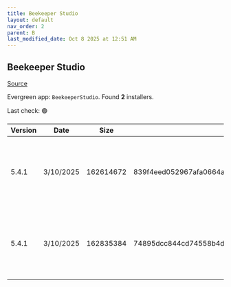 ```yaml
---
title: Beekeeper Studio
layout: default
nav_order: 2
parent: B
last_modified_date: Oct 8 2025 at 12:51 AM
---
```


## Beekeeper Studio

[Source](https://www.beekeeperstudio.io/)

Evergreen app: `BeekeeperStudio`. Found **2** installers.

Last check: 🟢

| Version | Date      | Size      | Sha256                                                           | Architecture | InstallerType | Type | URI                                                                                                                                                                                                                                    |
| ------- | --------- | --------- | ---------------------------------------------------------------- | ------------ | ------------- | ---- | -------------------------------------------------------------------------------------------------------------------------------------------------------------------------------------------------------------------------------------- |
| 5.4.1   | 3/10/2025 | 162614672 | 839f4eed052967afa0664a030ef439dbe316ab3d889bdc1ac5f077b296982efc | x86          | Portable      | exe  | [https://github.com/beekeeper-studio/beekeeper-studio/releases/download/v5.4.1/Beekeeper-Studio-5.4.1-portable.exe](https://github.com/beekeeper-studio/beekeeper-studio/releases/download/v5.4.1/Beekeeper-Studio-5.4.1-portable.exe) |
| 5.4.1   | 3/10/2025 | 162835384 | 74895dcc844cd74558b4db8ba4d26038210fdb3fee945bf12a0b20f735722d5e | x86          | Default       | exe  | [https://github.com/beekeeper-studio/beekeeper-studio/releases/download/v5.4.1/Beekeeper-Studio-Setup-5.4.1.exe](https://github.com/beekeeper-studio/beekeeper-studio/releases/download/v5.4.1/Beekeeper-Studio-Setup-5.4.1.exe)       |
